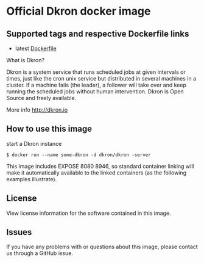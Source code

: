 # Official Dkron docker image

## Supported tags and respective Dockerfile links
- latest [Dockerfile](https://github.com/victorcoder/docker-dkron/blob/master/Dockerfile)

What is Dkron?

Dkron is a system service that runs scheduled jobs at given intervals or times, just like the cron unix service but distributed in several machines in a cluster. If a machine fails (the leader), a follower will take over and keep running the scheduled jobs without human intervention. Dkron is Open Source and freely available.

More info http://dkron.io

## How to use this image

start a Dkron instance

    $ docker run --name some-dkron -d dkron/dkron -server

This image includes EXPOSE 8080 8946, so standard container linking will make it automatically available to the linked containers (as the following examples illustrate).

## License

View license information for the software contained in this image.

## Issues

If you have any problems with or questions about this image, please contact us through a GitHub issue.
